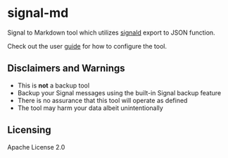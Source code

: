 # signal-md

Signal to Markdown tool which utilizes [signald](https://signald.org/) export to JSON function.

Check out the user [guide](docs/guide.md) for how to configure the tool.

## Disclaimers and Warnings

- This is **not** a backup tool
- Backup your Signal messages using the built-in Signal backup feature
- There is no assurance that this tool will operate as defined 
- The tool may harm your data albeit unintentionally

## Licensing

Apache License 2.0
